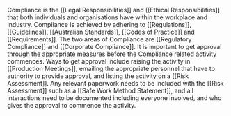 Compliance is the [[Legal Responsibilities]] and [[Ethical Responsibilities]] that both individuals and organisations have within the workplace and industry. Compliance is achieved by adhering to [[Regulations]], [[Guidelines]], [[Australian Standards]], [[Codes of Practice]] and [[Requirements]]. The two areas of Compliance are [[Regulatory Compliance]] and [[Corporate Compliance]]. 
It is important to get approval through the appropriate measures before the Compliance related activity commences. Ways to get approval include raising the activity in [[Production Meetings]], emailing the appropriate personnel that have to authority to provide approval, and listing the activity on a [[Risk Assessment]]. Any relevant paperwork needs to be included with the [[Risk Assessment]] such as a [[Safe Work Method Statement]], and all interactions need to be documented including everyone involved, and who gives the approval to commence the activity. 

